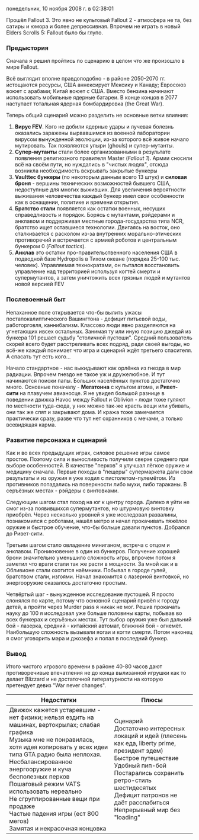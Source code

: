 понедельник, 10 ноября 2008 г. в 02:38:01

Прошёл Fallout 3. Это явно не культовый Fallout 2 - атмосфера не та, без сатиры и юмора и более депрессивная. Впрочем не играть в новый Elders Scrolls 5: Fallout было бы глупо.

### Предыстория  

Сначала я решил пройтись по сценарию в целом что же произошло в мире Fallout.

Всё выглядит вполне правдоподобно - в районе 2050-2070 гг. истощаются ресурсы, США аннексирует Мексику и Канаду; Евросоюз воюет с арабами; Китай воюет с США. Вместо бензина начинают использовать мобильные ядерные батареи. В конце концов в 2077 наступает тотальная ядерная бомбардировка (the Great War).

Теперь общий сценарий можно разделить не основные ветки влияния:

1. **Вирус FEV**. Кого не добили ядерные удары и лучевая болезнь оказались заражены вырвавшимся из военной лаборатории вирусом вынужденной эволюции, из-за которого всё живое начало мутировать. Так появляются упыри (ghouls) и супер-мутанты.
2. **Супер-мутанты** стали более организованными в результате появления религиозного правителя Master (_Fallout 1_). Армии сносили всё на своём пути, но нуждались в "чистых людях", отсюда возникла необходимость вскрывать закрытые бункеры
3. **Vaulttec бункеры** (по некоторым данным всего 13 штук) и **силовая броня** - вершины технических возможностей бывшего США, недоступные для многих выживших. Для увеличения вероятности выживания человечества каждый бункер имел свои особенности как в оснащении, политике и времени открытия.
4. **Братство стали** появляется как остатки военных, несущих справедливость и порядок. Борясь с мутантами, рэйдерами и анклавом и поддерживая местные города-государства типа NCR, братство ищет оставшиеся технологии. Двигаясь на восток, оно сталкивается с расколом из-за внутренних морально-этических противоречий и встречается с армией роботов и центральным бункером 0 (_Fallout tactics_).
5. **Анклав** это остатки про-правительственного населения США в подводной базе Hydropolis в Тихом океане (порядка 25-100 тыс. человек). Управляемая технократами, он пытался восстановить управление над территорией используя когтей смерти и супермутантов, а затем уничтожить всех грязных людей и мутантов новой версией FEV

### Послевоенный быт  

Непаханное поле открывается что-бы вылить ужасы постапокалиптического Вашингтона - дефицит питьевой воды, работорговля, каннибализм. Классово люди явно разделяются на угнетающих ивсех остальных. Занимая ту или иную позицию джедай из бункера 101 решает судьбу "столичной пустоши". Средний пользователь скорей всего будет расстреливать всех подряд, ради своей выгоды, но всё-же каждый понимает что игра и сценарий ждёт третьего спасителя. А спасать тут есть кого...

Начало стандартное - нас выкидывают как орлёнка из гнезда в мир радиации. Впрочем гнездо не такое уж и дружелюбное. И тут начинаются поиски папы. Больших населённых пунктов достаточно много. Основные поначалу - **Мегатонна** с культом атома, и **Ривет-сити** на плавучем авианосце. Я не увидел большой разнице в поведении движка Havoc между Fallout и Oblivion - люди тоже гуляют по местности туда-сюда, у них можно так-же красть вещи или убивать, они так же спят и закрывают дома. И кража тоже замечается практически сразу, разве что тут нет охранников с мечами, а только всевидящая карма.

### Развитие персонажа и сценарий  

Как и во всех предыдущих играх, силовое решение игры самое простое. Поэтому сила и выносливость получили сверхе среднего при выборе особенностей. В качестве "перков" я улучшал лёгкое оружие и медицину сначала. Первые походы в "пещеры" супермаркета дали свои результаты и из оружия я уже ходил с пистолетом-пулемётом. Из противников попадались на поверхности либо мухи, либо тараканы. В серъёзных местах - рэйдеры с винтовками.

Следующим шагом стал поход на юг к центру города. Далеко я уйти не смог из-за появившихся супермутантов, но штурмовую винтовку приобрёл. Через несколько уровней я уже исследовал развалины, познакомился с роботами, нашёл метро и начал прокачивать тяжёлое оружие и быстрое обучение, что-бы больше давали пунктов. Добрался до Ривет-сити.

Третьим шагом стало овладение миниганом, встреча с отцом и анклавом. Проникновение в один из бункеров. Получение хорошей брони значительно уменьшило сложность игры, впрочем потом я заметил что враги стали так же расти в мощности. За мной как и в Обливионе стали охотится наёмники. Побывал в городе гулей, братством стали, изгоями. Начал знакомится с лазерной винтовкой, но энергооружие оказалось достаточно простым.

Четвёртый шаг - вынужденное исследование пустошей. Я просто слонялся по карте, потому что основной сценарий привёл к городу детей, а пройти через Murder pass я никак не мог. Решив прокачать науку до 100 я исследовал уже больше половины карты, побывав во всех бункерах и серъёзных местах. Тут выбор оружия уже был дальний бой - лазерка, средний - китайский автомат, ближний бой - огнемёт. Наибольшую сложность вызывали яогаи и когти смерти. Потом наконец я смог уговорить мэра и джозефа и попал в последний бункер.


### Вывод  

Итого чистого игрового времени в районе 40-80 часов дают противоречивые впечатления не до конца вылизанной игрушки как то делает Blizzard и не достаточной литературности на которую претендует девиз "War never changes".

| Недостатки                                                                                                                                                                                                                                                                                                                                                                                                                          | Плюсы                                                                                                                                                                                                                                                                               |
| ----------------------------------------------------------------------------------------------------------------------------------------------------------------------------------------------------------------------------------------------------------------------------------------------------------------------------------------------------------------------------------------------------------------------------------- | ----------------------------------------------------------------------------------------------------------------------------------------------------------------------------------------------------------------------------------------------------------------------------------- |
| Движок кажется устаревшим - нет физики; нельзя ездить на машинах, вертокрылах; слабая графика  <br>Музыка мне не понравилась, хотя идея копировать у всех идеи типа GTA радио была неплохая.   <br>Несбалансированное энергооружие и куча бесполезных перков  <br>Пошаговый режим VATS использовать нереально  <br>Не сгруппированные вещи при продаже  <br>Частые падения игры (ест 800 мегов)  <br>Замятая и некрасочная концовка | Сценарий  <br>Достаточно интересных локаций и идей (плесень как еда, liberty prime, президент эдем)  <br>Быстрое путешествие  <br>Удобный пип-бой  <br>Постарались сохранить ретро-стиль шестидесятых  <br>Дефицит патронов не даёт расслабиться  <br>Непрерывный мир без "loading" |